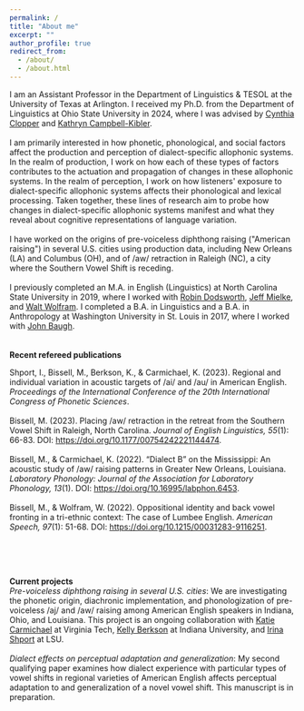 ```yaml
---
permalink: /
title: "About me"
excerpt: ""
author_profile: true
redirect_from: 
  - /about/
  - /about.html
---
```


I am an Assistant Professor in the Department of Linguistics & TESOL at the University of Texas at Arlington. I received my Ph.D. from the Department of Linguistics at Ohio State University in 2024, where I was advised by [Cynthia Clopper](https://linguistics.osu.edu/people/clopper.1) and [Kathryn Campbell-Kibler](https://linguistics.osu.edu/people/campbellkibler.1). 
<br><br>
I am primarily interested in how phonetic, phonological, and social factors affect the production and perception of dialect-specific allophonic systems. In the realm of production, I work on how each of these types of factors contributes to the actuation and propagation of changes in these allophonic systems. In the realm of perception, I work on how listeners' exposure to dialect-specific allophonic systems affects their phonological and lexical processing. Taken together, these lines of research aim to probe how changes in dialect-specific allophonic systems manifest and what they reveal about cognitive representations of language variation.
<br><br>
I have worked on the origins of pre-voiceless diphthong raising ("American raising") in several U.S. cities using production data, including New Orleans (LA) and Columbus (OH), and of /aw/ retraction in Raleigh (NC), a city where the Southern Vowel Shift is receding. 
<br><br>
I previously completed an M.A. in English (Linguistics) at North Carolina State University in 2019, where I worked with [Robin Dodsworth](https://chass.ncsu.edu/people/rmdodswo/), [Jeff Mielke](https://chass.ncsu.edu/people/jimielke/), and [Walt Wolfram](https://chass.ncsu.edu/people/wolfram/). I completed a B.A. in Linguistics and a B.A. in Anthropology at Washington University in St. Louis in 2017, where I worked with [John Baugh](https://psych.wustl.edu/people/john-baugh).
<br><br><br>
<strong>Recent refereed publications</strong><br>

Shport, I., Bissell, M., Berkson, K., & Carmichael, K. (2023). Regional and individual variation in acoustic targets of /ai/ and /au/ in American English. <em>Proceedings of the International Conference of the 20th International Congress of Phonetic Sciences</em>.
<br><br>
Bissell, M. (2023). Placing /aw/ retraction in the retreat from the Southern Vowel Shift in Raleigh, North Carolina. <em>Journal of English Linguistics, 55</em>(1): 66-83. DOI: https://doi.org/10.1177/00754242221144474.
<br><br>
Bissell, M., & Carmichael, K. (2022). “Dialect B” on the Mississippi: An acoustic study of /aw/ raising patterns in Greater New Orleans, Louisiana. <em>Laboratory Phonology: Journal of the Association for Laboratory Phonology, 13</em>(1). DOI: https://doi.org/10.16995/labphon.6453.
<br><br>
Bissell, M., & Wolfram, W. (2022). Oppositional identity and back vowel fronting in a tri-ethnic context: The case of Lumbee English. <em>American Speech, 97</em>(1): 51-68. DOI: https://doi.org/10.1215/00031283-9116251.

<br><br><br>

<strong>Current projects</strong><br>
<i>Pre-voiceless diphthong raising in several U.S. cities</i>: We are investigating the phonetic origin, diachronic implementation, and phonologization of pre-voiceless /aj/ and /aw/ raising among American English speakers in Indiana, Ohio, and Louisiana. This project is an ongoing collaboration with [Katie Carmichael](https://liberalarts.vt.edu/departments-and-schools/department-of-english/faculty/katie-carmichael.html) at Virginia Tech, [Kelly Berkson](https://linguistics.indiana.edu/about/faculty/berkson-kelly.html) at Indiana University, and [Irina Shport](https://www.lsu.edu/hss/english/faculty/faculty/ishport.php) at LSU.
<br><br>
<i>Dialect effects on perceptual adaptation and generalization</i>: My second qualifying paper examines how dialect experience with particular types of vowel shifts in regional varieties of American English affects perceptual adaptation to and generalization of a novel vowel shift. This manuscript is in preparation. 



